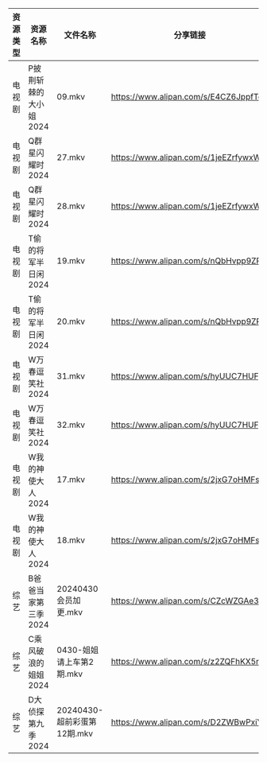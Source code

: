 | 资源类型 | 资源名称          | 文件名称                  | 分享链接                                 | 更新时间                |
| ---- | ------------- | --------------------- | ------------------------------------ | ------------------- |
| 电视剧  | P披荆斩棘的大小姐2024 | 09.mkv                | https://www.alipan.com/s/E4CZ6JppfTo | 2024-04-30 14:08:47 |
| 电视剧  | Q群星闪耀时2024    | 27.mkv                | https://www.alipan.com/s/1jeEZrfywxW | 2024-04-30 14:08:51 |
| 电视剧  | Q群星闪耀时2024    | 28.mkv                | https://www.alipan.com/s/1jeEZrfywxW | 2024-04-30 14:08:50 |
| 电视剧  | T偷的将军半日闲2024  | 19.mkv                | https://www.alipan.com/s/nQbHvpp9ZPm | 2024-04-30 14:09:04 |
| 电视剧  | T偷的将军半日闲2024  | 20.mkv                | https://www.alipan.com/s/nQbHvpp9ZPm | 2024-04-30 14:09:03 |
| 电视剧  | W万春逗笑社2024    | 31.mkv                | https://www.alipan.com/s/hyUUC7HUFp6 | 2024-04-30 14:09:08 |
| 电视剧  | W万春逗笑社2024    | 32.mkv                | https://www.alipan.com/s/hyUUC7HUFp6 | 2024-04-30 14:09:07 |
| 电视剧  | W我的神使大人2024   | 17.mkv                | https://www.alipan.com/s/2jxG7oHMFse | 2024-04-30 14:09:17 |
| 电视剧  | W我的神使大人2024   | 18.mkv                | https://www.alipan.com/s/2jxG7oHMFse | 2024-04-30 14:09:17 |
| 综艺   | B爸爸当家第三季2024  | 20240430会员加更.mkv      | https://www.alipan.com/s/CZcWZGAe35k | 2024-04-30 14:09:43 |
| 综艺   | C乘风破浪的姐姐2024  | 0430-姐姐请上车第2期.mkv     | https://www.alipan.com/s/z2ZQFhKX5nR | 2024-04-30 14:09:50 |
| 综艺   | D大侦探第九季2024   | 20240430-超前彩蛋第12期.mkv | https://www.alipan.com/s/D2ZWBwPxiYi | 2024-04-30 14:09:59 |
